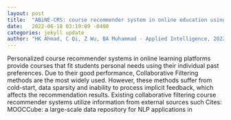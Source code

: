 ```yaml
---
layout: post
title:  "ABiNE-CRS: course recommender system in online education using attributed bipartite network embedding"
date:   2022-06-18 03:19:09 -0400
categories: jekyll update
author: "HK Ahmad, C Qi, Z Wu, BA Muhammad - Applied Intelligence, 2022"
---
```

Personalized course recommender systems in online learning platforms provide courses that fit students  personal needs using their individual past preferences. Due to their good performance, Collaborative Filtering methods are the most widely used. However, these methods suffer from cold-start, data sparsity and inability to process implicit feedback, which affects the recommendation results. Existing collaborative filtering course recommender systems utilize information from external sources such 
Cites: MOOCCube: a large-scale data repository for NLP applications in